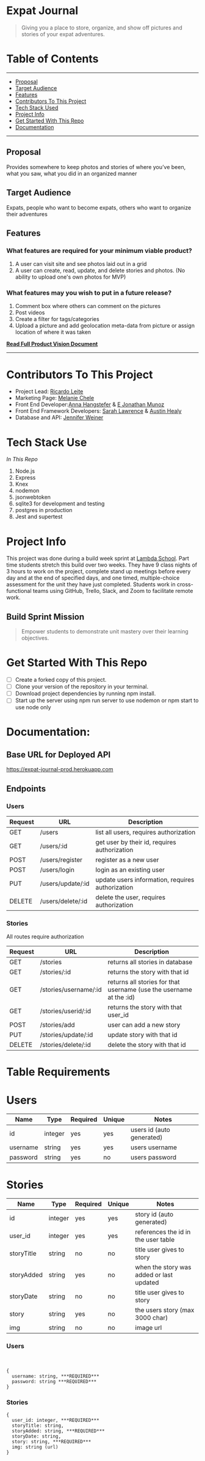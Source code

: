 
# Expat Journal

>Giving you a place to store, organize, and show off pictures and stories of your expat adventures.


# Table of Contents
---

  - [Proposal](#proposal)
  - [Target Audience](#target-audience)
  - [Features](#features)
  - [Contributors To This Project](#contributors-to-this-project)
  - [Tech Stack Used](#contributors-to-this-project)
  - [Project Info](#project-info)
  - [Get Started With This Repo](#get-started-with-this-repo)
  - [Documentation](#documentation)

---
## Proposal

Provides somewhere to keep photos and stories of where you’ve been, what you saw, what you did in an organized manner

## Target Audience

Expats, people who want to become expats, others who want to organize their adventures


## Features

### What features are required for your minimum viable product?
1. A user can visit site and see photos laid out in a grid
2. A user can create, read, update, and delete stories and photos. (No ability to upload one's own photos for MVP)

### What features may you wish to put in a future release?
1. Comment box where others can comment on the pictures
2. Post videos
3. Create a filter for tags/categories
4. Upload a picture and add geolocation meta-data from picture or assign location of where it was taken



[**Read Full Product Vision Document**](./files/Copy%20of%20Expat%20Journal%20PVD.pdf)

---
# Contributors To This Project
- Project Lead: [Ricardo Leite](https://github.com/ricardo-ljr)
- Marketing Page: [Melanie Chele](https://github.com/melaniechele)
- Front End Developer:[Anna Hangstefer](https://github.com/AHangstefer) & [E Jonathan Munoz](https://github.com/Johnjohnn)
- Front End Framework Developers: [Sarah Lawrence](https://github.com/SarahMLawrence) & [Austin Healy](https://github.com/AustinJHealy)
- Database and API: [Jennifer Weiner](https://github.com/weinerjm14) 
  

# Tech Stack Use
*In This Repo*
1. Node.js
2. Express
3. Knex
4. nodemon
5. jsonwebtoken
6. sqlite3 for development and testing
7. postgres in production
8. Jest and supertest

# Project Info
This project was done during a build week sprint at [Lambda School](https://lambdaschool.com). Part time students stretch this build over two weeks. They have 9 class nights of 3 hours to work on the project, complete stand up meetings before every day and at the end of specified days, and one timed, multiple-choice assessment for the unit they have just completed. Students work in cross-functional teams using GitHub, Trello, Slack, and Zoom to facilitate remote work.
## Build Sprint Mission
>Empower students to demonstrate unit mastery over their learning objectives.

# Get Started With This Repo

- [ ] Create a forked copy of this project.
- [ ] Clone your version of the repository in your terminal.
- [ ] Download project dependencies by running npm install.
- [ ] Start up the server using npm run server to use nodemon or npm start to use node only

# Documentation:

## Base URL for Deployed API
https://expat-journal-prod.herokuapp.com


## Endpoints

### Users
| Request | URL               | Description                                      |
| ------- | ----------------- | ------------------------------------------------ |
| GET     | /users            | list all users, requires authorization           |
| GET     | /users/:id        | get user by their id, requires authorization     |
| POST    | /users/register   | register as a new user                           |
| POST    | /users/login      | login as an existing user                        |
| PUT     | /users/update/:id | update users information, requires authorization |
| DELETE  | /users/delete/:id | delete the user, requires authorization          |

### Stories

All routes require authorization

| Request | URL                   | Description                                                         |
| ------- | --------------------- | ------------------------------------------------------------------- |
| GET     | /stories              | returns all stories in database                                     |
| GET     | /stories/:id          | returns the story with that id                                      |
| GET     | /stories/username/:id | returns all stories for that username (use the username at the :id) |
| GET     | /stories/userid/:id   | returns the story with that user_id                                 |
| POST    | /stories/add          | user can add a new story                                            |
| PUT     | /stories/update/:id   | update story with that id                                           |
| DELETE  | /stories/delete/:id   | delete the story with that id                                       |


# Table Requirements
# Users
| Name     | Type    | Required | Unique | Notes                     |
| -------- | ------- | -------- | ------ | ------------------------- |
| id       | integer | yes      | yes    | users id (auto generated) |
| username | string  | yes      | yes    | users username            |
| password | string  | yes      | no     | users password            |

# Stories
| Name       | Type    | Required | Unique | Notes                                    |
| ---------- | ------- | -------- | ------ | ---------------------------------------- |
| id         | integer | yes      | yes    | story id (auto generated)                |
| user_id    | integer | yes      | yes    | references the id in the user table      |
| storyTitle | string  | no       | no     | title user gives to story                |
| storyAdded | string  | yes      | no     | when the story was added or last updated |
| storyDate  | string  | no       | no     | title user gives to story                |
| story      | string  | yes      | no     | the users story (max 3000 char)          |
| img        | string  | no       | no     | image url                                |

### Users
​
```
{
  username: string, ***REQUIRED***
  password: string ***REQUIRED***  
}
```

### Stories
```
{
  user_id: integer, ***REQUIRED***  
  storyTitle: string,
  storyAdded: string, ***REQUIRED***  
  storyDate: string,
  story: string, ***REQUIRED***  
  img: string (url)
}
```